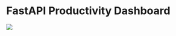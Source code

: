 # FastAPI Productivity Dashboard

<img src="https://github.com/twangles/productivity-dashboard/blob/main/extra/screenshot-edit.png">
